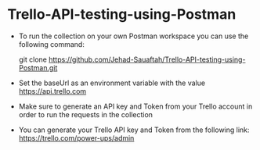 # Trello-API-testing-using-Postman

- To run the collection on your own Postman workspace you can use the following command:
  
  git clone https://github.com/Jehad-Sauaftah/Trello-API-testing-using-Postman.git
- Set the baseUrl as an environment variable with the value https://api.trello.com
- Make sure to generate an API key and Token from your Trello account in order to run the requests in the collection
- You can generate your Trello API key and Token from the following link:  https://trello.com/power-ups/admin
